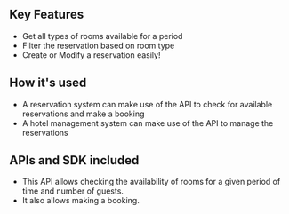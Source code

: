 Key Features
------------

*   Get all types of rooms available for a period
*   Filter the reservation based on room type
*   Create or Modify a reservation easily!

How it's used
-------------

*   A reservation system can make use of the API to check for available reservations and make a booking
*   A hotel management system can make use of the API to manage the reservations

APIs and SDK included
---------------------

*   This API allows checking the availability of rooms for a given period of time and number of guests.
*   It also allows making a booking.